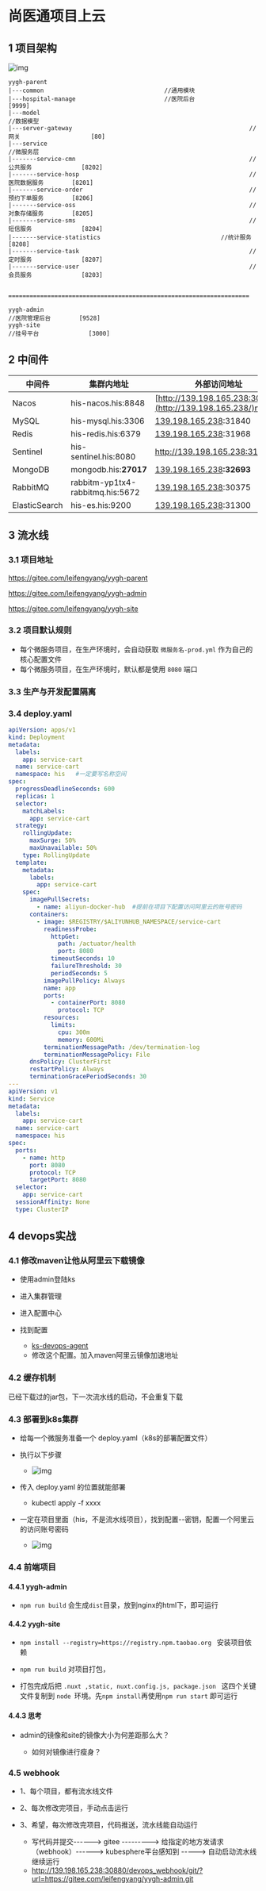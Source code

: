 # 尚医通项目上云

## 1 项目架构

  

![img](assets/1632189649799-e486abb0-5195-4282-aef0-c8a3692c0054.png)

```plain
yygh-parent
|---common                                  //通用模块
|---hospital-manage                         //医院后台				[9999]   
|---model																		//数据模型
|---server-gateway													//网关    				[80]
|---service																	//微服务层
|-------service-cmn													//公共服务				[8202]
|-------service-hosp												//医院数据服务		[8201]
|-------service-order												//预约下单服务		[8206]
|-------service-oss													//对象存储服务		[8205]
|-------service-sms													//短信服务				[8204]
|-------service-statistics									//统计服务				[8208]
|-------service-task												//定时服务				[8207]
|-------service-user												//会员服务				[8203]


====================================================================

yygh-admin																	//医院管理后台		[9528]
yygh-site																		//挂号平台				[3000]
```

## 2 中间件

| 中间件        | 集群内地址                       | 外部访问地址                                                 |
| ------------- | -------------------------------- | ------------------------------------------------------------ |
| Nacos         | his-nacos.his:8848               | [http://139.198.165.238:30349/](http://139.198.165.238/)nacos |
| MySQL         | his-mysql.his:3306               | [139.198.165.238](http://139.198.165.238):31840              |
| Redis         | his-redis.his:6379               | [139.198.165.238](http://139.198.165.238):31968              |
| Sentinel      | his-sentinel.his:8080            | http://139.198.165.238:31523/                                |
| MongoDB       | mongodb.his:**27017**            | [139.198.165.238](http://139.198.165.238)**:32693**          |
| RabbitMQ      | rabbitm-yp1tx4-rabbitmq.his:5672 | [139.198.165.238](http://139.198.165.238):30375              |
| ElasticSearch | his-es.his:9200                  | [139.198.165.238](http://139.198.165.238):31300              |

## 3 流水线

### 3.1 项目地址

https://gitee.com/leifengyang/yygh-parent

https://gitee.com/leifengyang/yygh-admin

https://gitee.com/leifengyang/yygh-site

### 3.2 项目默认规则

- 每个微服务项目，在生产环境时，会自动获取   ` 微服务名-prod.yml ` 作为自己的核心配置文件
- 每个微服务项目，在生产环境时，默认都是使用 `8080` 端口

### 3.3 生产与开发配置隔离

### 3.4 deploy.yaml

```yaml
apiVersion: apps/v1
kind: Deployment
metadata:
  labels:
    app: service-cart
  name: service-cart
  namespace: his   #一定要写名称空间
spec:
  progressDeadlineSeconds: 600
  replicas: 1
  selector:
    matchLabels:
      app: service-cart
  strategy:
    rollingUpdate:
      maxSurge: 50%
      maxUnavailable: 50%
    type: RollingUpdate
  template:
    metadata:
      labels:
        app: service-cart
    spec:
      imagePullSecrets:
        - name: aliyun-docker-hub  #提前在项目下配置访问阿里云的账号密码
      containers:
        - image: $REGISTRY/$ALIYUNHUB_NAMESPACE/service-cart
          readinessProbe:
            httpGet:
              path: /actuator/health
              port: 8080
            timeoutSeconds: 10
            failureThreshold: 30
            periodSeconds: 5
          imagePullPolicy: Always
          name: app
          ports:
            - containerPort: 8080
              protocol: TCP
          resources:
            limits:
              cpu: 300m
              memory: 600Mi
          terminationMessagePath: /dev/termination-log
          terminationMessagePolicy: File
      dnsPolicy: ClusterFirst
      restartPolicy: Always
      terminationGracePeriodSeconds: 30
---
apiVersion: v1
kind: Service
metadata:
  labels:
    app: service-cart
  name: service-cart
  namespace: his
spec:
  ports:
    - name: http
      port: 8080
      protocol: TCP
      targetPort: 8080
  selector:
    app: service-cart
  sessionAffinity: None
  type: ClusterIP
```

## 4 devops实战

### 4.1 修改maven让他从阿里云下载镜像

- 使用admin登陆ks
- 进入集群管理

- 进入配置中心
- 找到配置
  - [ks-devops-agent](http://139.198.165.238:30880/clusters/default/projects/kubesphere-devops-system/configmaps/ks-devops-agent)
  - 修改这个配置。加入maven阿里云镜像加速地址


### 4.2 缓存机制

已经下载过的jar包，下一次流水线的启动，不会重复下载

### 4.3 部署到k8s集群

- 给每一个微服务准备一个 deploy.yaml（k8s的部署配置文件）
- 执行以下步骤

  - ![img](assets/1632621832761-6b97bf12-8e06-49ee-8fcb-6db23e28bf4d.png)

- 传入 deploy.yaml 的位置就能部署

  - kubectl apply -f xxxx

- 一定在项目里面（his，不是流水线项目），找到配置--密钥，配置一个阿里云的访问账号密码

  - ![img](assets/1632622552560-210f5aca-3b1c-44ee-8aa1-501af7fb47c3.png)

### 4.4 前端项目

#### 4.4.1 yygh-admin

- `npm run build` 会生成`dist`目录，放到nginx的html下，即可运行

#### 4.4.2 yygh-site

- `npm install --registry=https://registry.npm.taobao.org ` 安装项目依赖
- `npm run build` 对项目打包，

- 打包完成后把 `.nuxt ,static, nuxt.config.js, package.json ` 这四个关键文件复制到 `node `环境。先`npm install`再使用`npm run start` 即可运行

#### 4.4.3 思考

- admin的镜像和site的镜像大小为何差距那么大？

  - 如何对镜像进行瘦身？

### 4.5 webhook

- 1、每个项目，都有流水线文件
- 2、每次修改完项目，手动点击运行
- 3、希望，每次修改完项目，代码推送，流水线能自动运行

  - 写代码并提交------> gitee ---------> 给指定的地方发请求（webhook）------> kubesphere平台感知到 -----> 自动启动流水线继续运行
  - http://139.198.165.238:30880/devops_webhook/git/?url=https://gitee.com/leifengyang/yygh-admin.git


